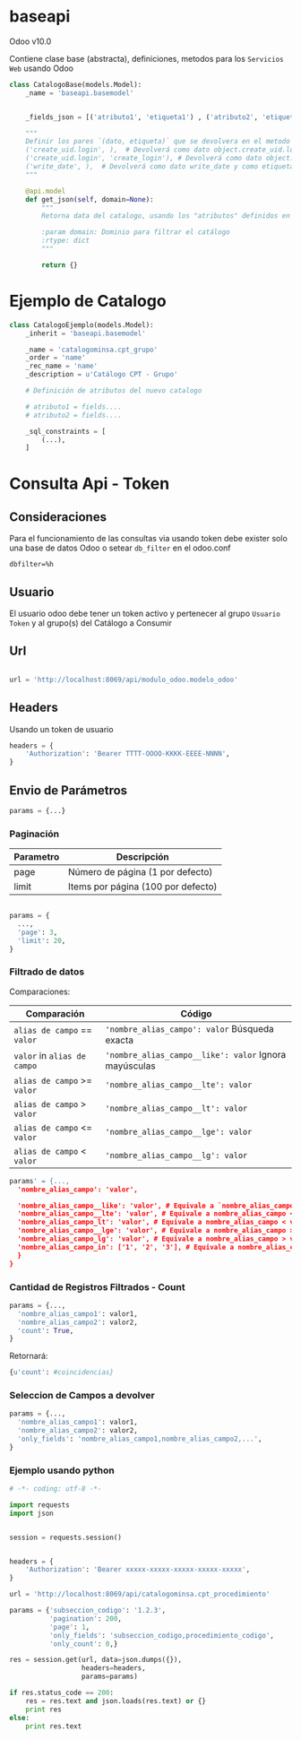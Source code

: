 baseapi
=======

Odoo v10.0


Contiene clase base (abstracta), definiciones, metodos para los `Servicios Web` usando Odoo


```python
class CatalogoBase(models.Model):
    _name = 'baseapi.basemodel'


    _fields_json = [('atributo1', 'etiqueta1') , ('atributo2', 'etiqueta2'), ...]

    """
    Definir los pares `(dato, etiqueta)` que se devolvera en el metodo get_json
    ('create_uid.login', ),  # Devolverá como dato object.create_uid.login y como etiqueta object_create_uid_login
    ('create_uid.login', 'create_login'), # Devolverá como dato object.create_uid.login y como etiqueta create_login
    ('write_date', ),  # Devolverá como dato write_date y como etiqueta write_date
    """

    @api.model
    def get_json(self, domain=None):
        """
        Retorna data del catalogo, usando los "atributos" definidos en `_fields_json`

        :param domain: Dominio para filtrar el catálogo
        :rtype: dict
        """

        return {}
```



# Ejemplo de Catalogo


```python
class CatalogoEjemplo(models.Model):
    _inherit = 'baseapi.basemodel'

    _name = 'catalogominsa.cpt_grupo'
    _order = 'name'
    _rec_name = 'name'
    _description = u'Catálogo CPT - Grupo'

    # Definición de atributos del nuevo catalogo

    # atributo1 = fields....
    # atributo2 = fields....

    _sql_constraints = [
        (...),
    ]
```

# Consulta Api - Token

## Consideraciones

Para el funcionamiento de las consultas via usando token
debe exister solo una base de datos Odoo o setear `db_filter` en el odoo.conf


```
dbfilter=%h
```


## Usuario
El usuario odoo debe tener un token activo y pertenecer al grupo `Usuario Token` y al grupo(s) del Catálogo a Consumir

## Url
```python

url = 'http://localhost:8069/api/modulo_odoo.modelo_odoo'
```



## Headers

Usando un token de usuario
```python
headers = {
    'Authorization': 'Bearer TTTT-OOOO-KKKK-EEEE-NNNN',
}
```

## Envio de Parámetros


```python
params = {...}
```

### Paginación

Parametro | Descripción
----------|------------
page      | Número de página (1 por defecto)
limit     | Items por página (100 por defecto)

```python

params = {
  ...,
  'page': 3,
  'limit': 20,
}
```

### Filtrado de datos

Comparaciones:


Comparación | Código
------|-----
`alias de campo` == `valor` | `'nombre_alias_campo': valor` Búsqueda exacta
`valor` in `alias de campo` | `'nombre_alias_campo__like': valor` Ignora mayúsculas
`alias de campo` >= `valor` | `'nombre_alias_campo__lte': valor`
`alias de campo` > `valor` | `'nombre_alias_campo__lt': valor`
`alias de campo` <= `valor` | `'nombre_alias_campo__lge': valor`
`alias de campo` < `valor` | `'nombre_alias_campo__lg': valor`


```python
params' = {...,
  'nombre_alias_campo': 'valor',

  'nombre_alias_campo__like': 'valor', # Equivale a `nombre_alias_campo in valor` (Ignora Mayúsculas)
  'nombre_alias_campo__lte': 'valor', # Equivale a nombre_alias_campo <= valor
  'nombre_alias_campo_lt': 'valor', # Equivale a nombre_alias_campo < valor
  'nombre_alias_campo__lge': 'valor', # Equivale a nombre_alias_campo >= valor
  'nombre_alias_campo_lg': 'valor', # Equivale a nombre_alias_campo > valor
  'nombre_alias_campo_in': ['1', '2', '3'], # Equivale a nombre_alias_campo in ['1', '2', '3'] valor
  }
}
```

### Cantidad de Registros Filtrados - Count

```python
params = {...,
  'nombre_alias_campo1': valor1,
  'nombre_alias_campo2': valor2,
  'count': True,
}
```

Retornará:
```python
{u'count': #coincidencias}
```

### Seleccion de Campos a devolver

```python
params = {...,
  'nombre_alias_campo1': valor1,
  'nombre_alias_campo2': valor2,
  'only_fields': 'nombre_alias_campo1,nombre_alias_campo2,...',
}
```

### Ejemplo usando python

```python
# -*- coding: utf-8 -*-

import requests
import json


session = requests.session()


headers = {
    'Authorization': 'Bearer xxxxx-xxxxx-xxxxx-xxxxx-xxxxx',
}

url = 'http://localhost:8069/api/catalogominsa.cpt_procedimiento'

params = {'subseccion_codigo': '1.2.3',
          'pagination': 200,
          'page': 1,
          'only_fields': 'subseccion_codigo,procedimiento_codigo',
          'only_count': 0,}

res = session.get(url, data=json.dumps({}),
                  headers=headers,
                  params=params)

if res.status_code == 200:
    res = res.text and json.loads(res.text) or {}
    print res
else:
    print res.text
```